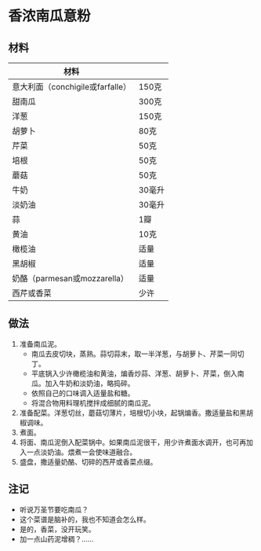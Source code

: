 # 香浓南瓜意粉

## 材料

| 材料 |   |
| --- | --- |
| 意大利面（conchigile或farfalle） | 150克 |
| 甜南瓜 | 300克 |
| 洋葱 | 150克 |
| 胡萝卜 | 80克 |
| 芹菜 | 50克 |
| 培根 | 50克 |
| 蘑菇 | 50克 |
| 牛奶 | 30毫升 |
| 淡奶油 | 30毫升 |
| 蒜 | 1瓣 |
| 黄油 | 10克 |
| 橄榄油 | 适量 |
| 黑胡椒 | 适量 |
| 奶酪（parmesan或mozzarella） | 适量 |
| 西芹或香菜 | 少许 |

## 做法

1. 准备南瓜泥。
	- 南瓜去皮切块，蒸熟。蒜切蒜末，取一半洋葱，与胡萝卜、芹菜一同切丁。
	- 平底锅入少许橄榄油和黄油，煸香炒蒜、洋葱、胡萝卜、芹菜，倒入南瓜。加入牛奶和淡奶油，略捣碎。
	- 依照自己的口味调入适量盐和糖。
	- 将混合物用料理机搅拌成细腻的南瓜泥。
2. 准备配菜。洋葱切丝，蘑菇切薄片，培根切小块，起锅煸香。撒适量盐和黑胡椒调味。
3. 煮面。
4. 将面、南瓜泥倒入配菜锅中。如果南瓜泥很干，用少许煮面水调开，也可再加入一点淡奶油。煨煮一会使味道融合。
5. 盛盘，撒适量奶酪、切碎的西芹或香菜点缀。

## 注记

- 听说万圣节要吃南瓜？
- 这个菜谱是脑补的，我也不知道会怎么样。
- 是的，香菜，没开玩笑。
- 加一点山药泥增稠？……